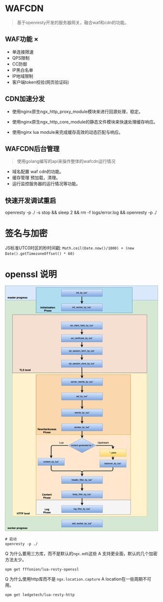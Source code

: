 # WAFCDN

> 基于openresty开发的服务器网关，融合waf和cdn的功能。

## WAF功能 ×


- 单连接限速
- QPS限制
- CC防御
- IP黑白名单
- IP地域限制
- 客户端token校验(网页验证码)

## CDN加速分发

- 使用nginx原生ngx_http_proxy_module模块来进行回源处理，稳定。

- 使用nginx原生ngx_http_core_module的静态文件模块来快速处理缓存响应。

- 使用nginx lua module来完成缓存高效的动态匹配与响应。

## WAFCDN后台管理

> 使用golang编写的api来操作整体的wafcdn运行情况 

- 域名配置 waf cdn的功能。
- 缓存管理 预加载，清理。
- 运行监控服务器的运行情况等功能。




## 快速开发调试重启

openresty -p ./ -s stop && sleep 2 && rm -f logs/error.log && openresty -p ./



# 签名与加密

JS标准UTC0时区的秒时间戳: `Math.ceil(Date.now()/1000) + (new Date().getTimezoneOffset() * 60)`



# openssl 说明

![流程图](https://raw.githubusercontent.com/openresty/lua-nginx-module/refs/heads/master/doc/images/lua_nginx_modules_directives.drawio.png)


```
# 启动
openresty -p ./ 

```


Q 为什么要用三方库，而不是默认的`ngx.md5`这些
A 支持更全面，默认的几个加密方法太少。

```
opm get fffonion/lua-resty-openssl
```

Q 为什么使用http库而不是 `ngx.location.capture`
A location在一些周期不可用。
```
opm get ledgetech/lua-resty-http
```
